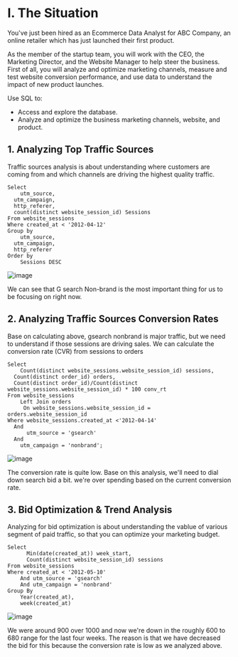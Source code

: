 # I. The Situation
  You've just been hired as an Ecommerce Data Analyst for ABC Company, an online retailer which has just launched their first product.

  As the member of the startup team, you will work with the CEO, the Marketing Director, and the Website Manager to help steer the business.
  First of all, you will analyze and optimize marketing channels, measure and test website conversion performance, and use data to understand 
  the impact of new product launches.

  Use SQL to:
  + Access and explore the database.
  + Analyze and optimize the business marketing channels, website, and product.
## 1. Analyzing Top Traffic Sources
  Traffic sources analysis is about understanding where customers are coming from and which channels are driving the highest quality traffic.
    
    Select
	    utm_source,
      utm_campaign,
      http_referer,
      count(distinct website_session_id) Sessions
    From website_sessions
    Where created_at < '2012-04-12'
    Group by
	    utm_source,
      utm_campaign,
      http_referer
    Order by
	    Sessions DESC
  ![image](https://github.com/IamQuangg/Analyzing_Traffic_Sources/assets/128073066/bbc4b35f-4732-4b0d-bd4e-4478f1f6424f)
  
  We can see that G search Non-brand is the most important thing for us to be focusing on right now.
  ## 2. Analyzing Traffic Sources Conversion Rates
  Base on calculating above, gsearch nonbrand is major traffic, but we need to understand if those sessions are driving sales. We can calculate
  the conversion rate (CVR) from sessions to orders

    Select
	    Count(distinct website_sessions.website_session_id) sessions,
      Count(distinct order_id) orders,
      Count(distinct order_id)/Count(distinct website_sessions.website_session_id) * 100 conv_rt
    From website_sessions
	    Left Join orders 
         On website_sessions.website_session_id = orders.website_session_id
    Where website_sessions.created_at <'2012-04-14' 
      And
	      utm_source = 'gsearch'
      And
        utm_campaign = 'nonbrand';
  ![image](https://github.com/IamQuangg/Analyzing_Traffic_Sources/assets/128073066/8c965c46-f79b-404f-8090-5291efda594f)
  
  The conversion rate is quite low. Base on this analysis, we'll need to dial down search bid a bit. we're over spending based on the current conversion rate.
  ## 3. Bid Optimization & Trend Analysis
  Analyzing for bid optimization is about understanding the vablue of various segment of paid traffic, so that you can optimize your marketing budget.

    Select
	      Min(date(created_at)) week_start,
          Count(distinct website_session_id) sessions
    From website_sessions
    Where created_at < '2012-05-10'
	    And utm_source = 'gsearch'
        And utm_campaign = 'nonbrand'
    Group By
	    Year(created_at),
	    week(created_at)
  ![image](https://github.com/IamQuangg/Analyzing_Traffic_Sources/assets/128073066/34e9a135-1a5a-446f-a987-01b1757d117f)

  We were around 900 over 1000 and now we're down in the roughly 600 to 680 range for the last four weeks. The reason is that we have decreased the bid for this
  because the conversion rate is low as we analyzed above.


  


  
